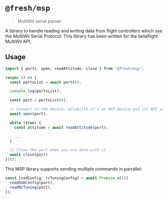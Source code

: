 # `@fresh/msp`

> MultiWii serial parser

A library to handle reading and writing data from flight controllers
which use the MultiWii Serial Protocol. This library has been written for
the betaflight MultiWii API,

## Usage

```typescript
import { ports, open, readAttitude, close } from "@fresh/msp";

(async () => {
  const portsList = await ports();

  console.log(portsList);

  const port = portsList[0];

  // Connect to the device, estabilsh it's an MSP device and its API version
  await open(port);

  while (true) {
    const attitude = await readAttitude(port);

    ...
  }

  // Close the port when you are done with it
  await close(port)
})();
```

This MSP library supports sending multiple commands in parrallel:

```typescript
const [osdConfig, rcTuningConfig] = await Promise.all([
  readOSDConfig(port),
  readRCTuning(port),
]);
```
